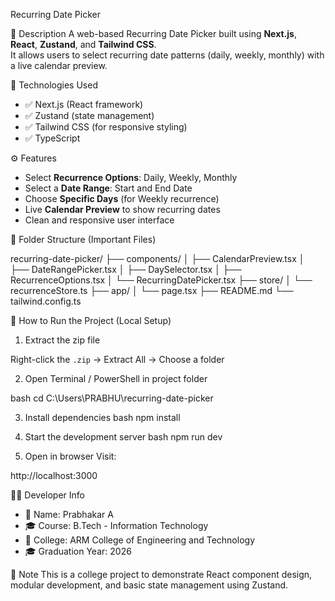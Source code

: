 Recurring Date Picker

📌 Description
A web-based Recurring Date Picker built using **Next.js**, **React**, **Zustand**, and **Tailwind CSS**.  
It allows users to select recurring date patterns (daily, weekly, monthly) with a live calendar preview.

🧰 Technologies Used
- ✅ Next.js (React framework)
- ✅ Zustand (state management)
- ✅ Tailwind CSS (for responsive styling)
- ✅ TypeScript


⚙️ Features
- Select **Recurrence Options**: Daily, Weekly, Monthly
- Select a **Date Range**: Start and End Date
- Choose **Specific Days** (for Weekly recurrence)
- Live **Calendar Preview** to show recurring dates
- Clean and responsive user interface


📁 Folder Structure (Important Files)

recurring-date-picker/
├── components/
│   ├── CalendarPreview.tsx
│   ├── DateRangePicker.tsx
│   ├── DaySelector.tsx
│   ├── RecurrenceOptions.tsx
│   └── RecurringDatePicker.tsx
├── store/
│   └── recurrenceStore.ts
├── app/
│   └── page.tsx
├── README.md
└── tailwind.config.ts

🚀 How to Run the Project (Local Setup)

1. Extract the zip file

Right-click the `.zip` → Extract All → Choose a folder

2. Open Terminal / PowerShell in project folder

bash
cd C:\Users\PRABHU\recurring-date-picker

3. Install dependencies
bash
npm install


4. Start the development server
bash
npm run dev

5. Open in browser
Visit:

http://localhost:3000

👨‍💻 Developer Info

- 👤 Name: Prabhakar A  
- 🎓 Course: B.Tech - Information Technology 
- 🏫 College: ARM College of Engineering and Technology  
- 🎓 Graduation Year: 2026

📎 Note
This is a college project to demonstrate React component design, modular development, and basic state management using Zustand.

